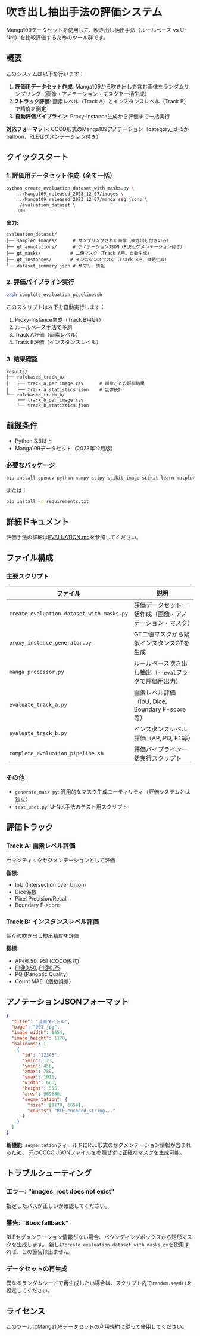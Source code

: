 # 吹き出し抽出手法の評価システム

Manga109データセットを使用して、吹き出し抽出手法（ルールベース vs U-Net）を比較評価するためのツール群です。

## 概要

このシステムは以下を行います：
1. **評価用データセット作成**: Manga109から吹き出しを含む画像をランダムサンプリング（画像・アノテーション・マスクを一括生成）
2. **2トラック評価**: 画素レベル（Track A）とインスタンスレベル（Track B）で精度を測定
3. **自動評価パイプライン**: Proxy-Instance生成から評価まで一括実行

**対応フォーマット**: COCO形式のManga109アノテーション（category_id=5がballoon、RLEセグメンテーション付き）

## クイックスタート

### 1. 評価用データセット作成（全て一括）

```bash
python create_evaluation_dataset_with_masks.py \
    ../Manga109_released_2023_12_07/images \
    ../Manga109_released_2023_12_07/manga_seg_jsons \
    ./evaluation_dataset \
    100
```

**出力:**
```
evaluation_dataset/
├── sampled_images/      # サンプリングされた画像（吹き出し付きのみ）
├── gt_annotations/      # アノテーションJSON（RLEセグメンテーション付き）
├── gt_masks/           # 二値マスク（Track A用、自動生成）
├── gt_instances/       # インスタンスマスク（Track B用、自動生成）
└── dataset_summary.json # サマリー情報
```

### 2. 評価パイプライン実行

```bash
bash complete_evaluation_pipeline.sh
```

このスクリプトは以下を自動実行します：
1. Proxy-Instance生成（Track B用GT）
2. ルールベース手法で予測
3. Track A評価（画素レベル）
4. Track B評価（インスタンスレベル）

### 3. 結果確認

```
results/
├── rulebased_track_a/
│   ├── track_a_per_image.csv      # 画像ごとの詳細結果
│   └── track_a_statistics.json    # 全体統計
└── rulebased_track_b/
    ├── track_b_per_image.csv
    └── track_b_statistics.json
```

## 前提条件

- Python 3.6以上
- Manga109データセット（2023年12月版）

### 必要なパッケージ

```bash
pip install opencv-python numpy scipy scikit-image scikit-learn matplotlib pycocotools
```

または：

```bash
pip install -r requirements.txt
```

## 詳細ドキュメント

評価手法の詳細は[EVALUATION.md](EVALUATION.md)を参照してください。

## ファイル構成

### 主要スクリプト

| ファイル | 説明 |
|---------|------|
| `create_evaluation_dataset_with_masks.py` | 評価データセット一括作成（画像・アノテーション・マスク） |
| `proxy_instance_generator.py` | GT二値マスクから疑似インスタンスGTを生成 |
| `manga_processor.py` | ルールベース吹き出し抽出（`--eval`フラグで評価用出力） |
| `evaluate_track_a.py` | 画素レベル評価（IoU, Dice, Boundary F-score等） |
| `evaluate_track_b.py` | インスタンスレベル評価（AP, PQ, F1等） |
| `complete_evaluation_pipeline.sh` | 評価パイプライン一括実行スクリプト |

### その他

- `generate_mask.py`: 汎用的なマスク生成ユーティリティ（評価システムとは独立）
- `test_unet.py`: U-Net手法のテスト用スクリプト

## 評価トラック

### Track A: 画素レベル評価
セマンティックセグメンテーションとして評価

**指標:**
- IoU (Intersection over Union)
- Dice係数
- Pixel Precision/Recall
- Boundary F-score

### Track B: インスタンスレベル評価
個々の吹き出し検出精度を評価

**指標:**
- AP@[.50:.95] (COCO形式)
- F1@0.50, F1@0.75
- PQ (Panoptic Quality)
- Count MAE（個数誤差）

## アノテーションJSONフォーマット

```json
{
  "title": "漫画タイトル",
  "page": "001.jpg",
  "image_width": 1654,
  "image_height": 1170,
  "balloons": [
    {
      "id": "12345",
      "xmin": 123,
      "ymin": 456,
      "xmax": 789,
      "ymax": 1011,
      "width": 666,
      "height": 555,
      "area": 369630,
      "segmentation": {
        "size": [1170, 1654],
        "counts": "RLE_encoded_string..."
      }
    }
  ]
}
```

**新機能**: `segmentation`フィールドにRLE形式のセグメンテーション情報が含まれるため、
元のCOCO JSONファイルを参照せずに正確なマスクを生成可能。

## トラブルシューティング

### エラー: "images_root does not exist"
指定したパスが正しいか確認してください。

### 警告: "Bbox fallback"
RLEセグメンテーション情報がない場合、バウンディングボックスから矩形マスクを生成します。
新しい`create_evaluation_dataset_with_masks.py`を使用すれば、この警告は出ません。

### データセットの再生成
異なるランダムシードで再生成したい場合は、スクリプト内で`random.seed()`を設定してください。

## ライセンス

このツールはManga109データセットの利用規約に従って使用してください。

